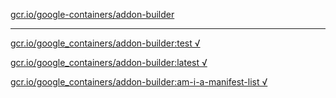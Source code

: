 [gcr.io/google-containers/addon-builder](https://hub.docker.com/r/sqeven/addon-builder/tags/) 

----
[gcr.io/google_containers/addon-builder:test √](https://hub.docker.com/r/sqeven/addon-builder/tags/)

[gcr.io/google_containers/addon-builder:latest √](https://hub.docker.com/r/sqeven/addon-builder/tags/)

[gcr.io/google_containers/addon-builder:am-i-a-manifest-list √](https://hub.docker.com/r/sqeven/addon-builder/tags/)

